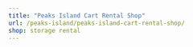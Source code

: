 ```yaml
---
title: "Peaks Island Cart Rental Shop"
url: /peaks-island/peaks-island-cart-rental-shop/
shop: storage rental
---
```

